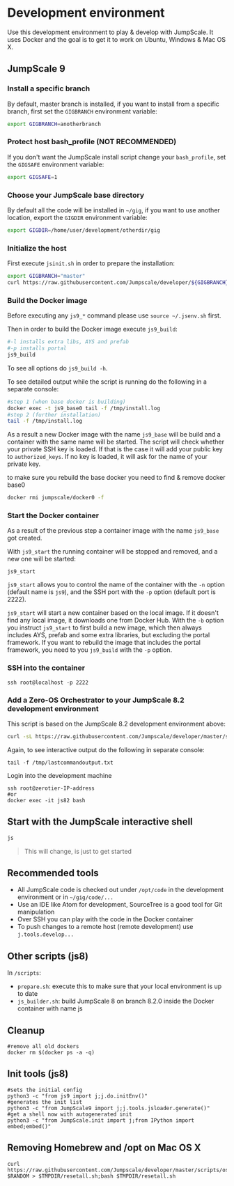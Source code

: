 # Development environment

Use this development environment to play & develop with JumpScale.
It uses Docker and the goal is to get it to work on Ubuntu, Windows & Mac OS X.

## JumpScale 9

### Install a specific branch
By default, master branch is installed, if you want to install from a specific branch, first set the `GIGBRANCH` environment variable:

```bash
export GIGBRANCH=anotherbranch
```

### Protect host bash_profile (NOT RECOMMENDED)
If you don't want the JumpScale install script change your `bash_profile`, set the `GIGSAFE` environment variable:

```bash
export GIGSAFE=1
```

### Choose your JumpScale base directory
By default all the code will be installed in `~/gig`, if you want to use another location, export the `GIGDIR` environment variable:

```bash
export GIGDIR=/home/user/development/otherdir/gig
```

### Initialize the host
First execute `jsinit.sh` in order to prepare the installation:

```bash
export GIGBRANCH="master"
curl https://raw.githubusercontent.com/Jumpscale/developer/${GIGBRANCH}/jsinit.sh?$RANDOM > /tmp/jsinit.sh; bash /tmp/jsinit.sh
```

### Build the Docker image

Before executing any `js9_*` command please use `source ~/.jsenv.sh` first.

Then in order to build the Docker image execute `js9_build`:

```bash
#-l installs extra libs, AYS and prefab
#-p installs portal
js9_build
```

To see all options do `js9_build -h`.

To see detailed output while the script is running do the following in a separate console:

```bash
#step 1 (when base docker is building)
docker exec -t js9_base0 tail -f /tmp/install.log
#step 2 (further installation)
tail -f /tmp/install.log
```

As a result a new Docker image with the name `js9_base` will be build and a container with the same name will be started. The script will check whether your private SSH key is loaded. If that is the case it will add your public key to `authorized_keys`. If no key is loaded, it will ask for the name of your private key.

to make sure you rebuild the base docker you need to find & remove docker base0
```bash
docker rmi jumpscale/docker0 -f
```

### Start the Docker container

As a result of the previous step a container image with the name `js9_base` got created.

With `js9_start` the running container will be stopped and removed, and a new one will be started:

```shell
js9_start
```

`js9_start` allows you to control the name of the container with the `-n` option (default name is `js9`), and the SSH port with the `-p` option (default port is 2222).

`js9_start` will start a new container based on the local image. If it doesn't find any local image, it downloads one from Docker Hub. With the `-b` option you instruct `js9_start` to first build a new image, which then always includes AYS, prefab and some extra libraries, but excluding the portal framework. If you want to rebuild the image that includes the portal framework, you need to you `js9_build` with the `-p` option.


### SSH into the container

```shell
ssh root@localhost -p 2222
```


### Add a Zero-OS Orchestrator to your JumpScale 8.2 development environment

This script is based on the JumpScale 8.2 development environment above:

```bash
curl -sL https://raw.githubusercontent.com/Jumpscale/developer/master/scripts/g8os_grid_installer82.sh | bash -s <Branch> <your-ZeroTier-network-ID> <your-ZeroTier-Token>
```

Again, to see interactive output do the following in separate console:

```
tail -f /tmp/lastcommandoutput.txt
```


Login into the development machine

```
ssh root@zerotier-IP-address
#or
docker exec -it js82 bash
```

## Start with the JumpScale interactive shell

```bash
js
```

 > This will change, is just to get started

## Recommended tools

- All JumpScale code is checked out under `/opt/code` in the development environment or in `~/gig/code/...`
- Use an IDE like Atom for development, SourceTree is a good tool for Git manipulation
- Over SSH you can play with the code in the Docker container
- To push changes to a remote host (remote development) use `j.tools.develop...`

## Other scripts (js8)

In `/scripts`:

- `prepare.sh`: execute this to make sure that your local environment is up to date
- `js_builder.sh`: build JumpScale 8 on branch 8.2.0 inside the Docker container with name js


## Cleanup

```
#remove all old dockers
docker rm $(docker ps -a -q)
```

## Init tools (js8)

```
#sets the initial config
python3 -c "from js9 import j;j.do.initEnv()"
#generates the init list
python3 -c "from JumpScale9 import j;j.tools.jsloader.generate()"
#get a shell now with autogenerated init
python3 -c "from JumpScale.init import j;from IPython import embed;embed()"
```

## Removing Homebrew and /opt on Mac OS X

```
curl https://raw.githubusercontent.com/Jumpscale/developer/master/scripts/osx_reset_all.sh?$RANDOM > $TMPDIR/resetall.sh;bash $TMPDIR/resetall.sh
```
